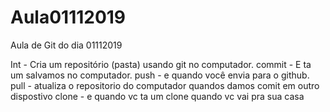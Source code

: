 # Aula01112019
 Aula de Git do dia 01112019

Int - Cria um repositório (pasta) usando git no computador.
commit - E ta um salvamos no computador.
push - e quando você envia para o github.
pull - atualiza o repositorio do computador quandos damos comit em outro dispostivo
clone - e quando vc ta um clone quando vc vai pra sua casa
